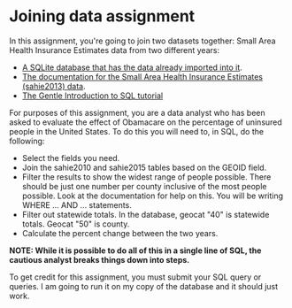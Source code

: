 # Joining data assignment

In this assignment, you're going to join two datasets together: Small Area Health Insurance Estimates data from two different years:

* [A SQLite database that has the data already imported into it](https://unl.box.com/s/b5aw7jk3ukf0eqqvortsotmc7x3kumjm).
* [The documentation for the Small Area Health Insurance Estimates (sahie2013) data](https://www.dropbox.com/s/ms8p9e6lt2rgay1/SAHIE%20CSV%20File%20Layout.pdf?dl=0).
* [The Gentle Introduction to SQL tutorial](https://github.com/tthibo/SQL-Tutorial)

For purposes of this assignment, you are a data analyst who has been asked to evaluate the effect of Obamacare on the percentage of uninsured people in the United States. To do this you will need to, in SQL, do the following:

* Select the fields you need.
* Join the sahie2010 and sahie2015 tables based on the GEOID field.
* Filter the results to show the widest range of people possible. There should be just one number per county inclusive of the most people possible. Look at the documentation for help on this. You will be writing WHERE ... AND ... statements.
* Filter out statewide totals. In the database, geocat "40" is statewide totals. Geocat "50" is county.
* Calculate the percent change between the two years.

**NOTE: While it is possible to do all of this in a single line of SQL, the cautious analyst breaks things down into steps.**

To get credit for this assignment, you must submit your SQL query or queries. I am going to run it on my copy of the database and it should just work.
